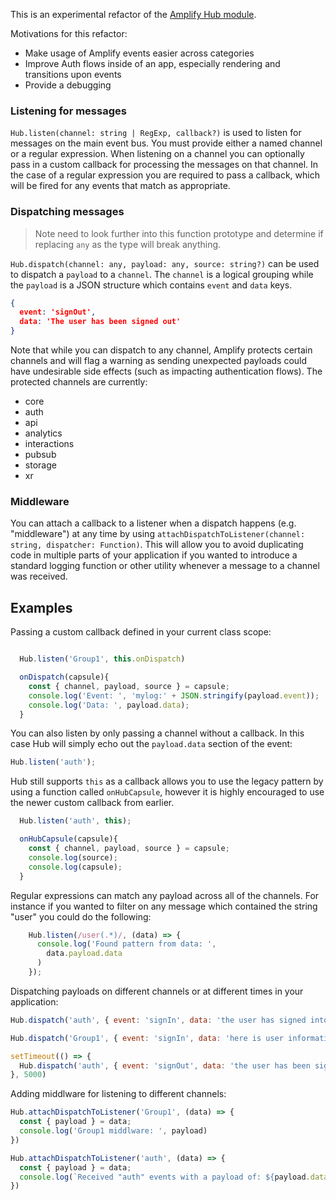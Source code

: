 This is an experimental refactor of the [Amplify Hub module](https://aws-amplify.github.io/docs/js/hub).

Motivations for this refactor:
- Make usage of Amplify events easier across categories
- Improve Auth flows inside of an app, especially rendering and transitions upon events
- Provide a debugging


### Listening for messages

`Hub.listen(channel: string | RegExp, callback?)` is used to listen for messages on the main event bus. You must provide either a named channel or a regular expression. When listening on a channel you can optionally pass in a custom callback for processing the messages on that channel. In the case of a regular expression you are required to pass a callback, which will be fired for any events that match as appropriate.

### Dispatching messages
> Note need to look further into this function prototype and determine if replacing `any` as the type will break anything.

`Hub.dispatch(channel: any, payload: any, source: string?)` can be used to dispatch a `payload` to a `channel`. The `channel` is a logical grouping while the `payload` is a JSON structure which contains `event` and `data` keys.

```json
{ 
  event: 'signOut', 
  data: 'The user has been signed out' 
}
```

Note that while you can dispatch to any channel, Amplify protects certain channels and will flag a warning as sending unexpected payloads could have undesirable side effects (such as impacting authentication flows). The protected channels are currently:
- core
- auth
- api
- analytics
- interactions
- pubsub
- storage
- xr

### Middleware

You can attach a callback to a listener when a dispatch happens (e.g. "middleware") at any time by using `attachDispatchToListener(channel: string, dispatcher: Function)`. This will allow you to avoid duplicating code in multiple parts of your application if you wanted to introduce a standard logging function or other utility whenever a message to a channel was received. 

## Examples

Passing a custom callback defined in your current class scope:

```javascript

  Hub.listen('Group1', this.onDispatch)

  onDispatch(capsule){
    const { channel, payload, source } = capsule;
    console.log('Event: ', 'mylog:' + JSON.stringify(payload.event));
    console.log('Data: ', payload.data);
  }
```

You can also listen by only passing a channel without a callback. In this case Hub will simply echo out the `payload.data` section of the event:

```javascript
Hub.listen('auth');
```

Hub still supports `this` as a callback allows you to use the legacy pattern by using a function called `onHubCapsule`, however it is highly encouraged to use the newer custom callback from earlier.

```javascript
  Hub.listen('auth', this);

  onHubCapsule(capsule){
    const { channel, payload, source } = capsule;
    console.log(source);
    console.log(capsule);
  }
```

Regular expressions can match any payload across all of the channels. For instance if you wanted to filter on any message which contained the string "user" you could do the following:

```javascript
    Hub.listen(/user(.*)/, (data) => {
      console.log('Found pattern from data: ',
        data.payload.data
      )
    });
```

Dispatching payloads on different channels or at different times in your application:

```javascript
Hub.dispatch('auth', { event: 'signIn', data: 'the user has signed into your app' }, 'Auth');

Hub.dispatch('Group1', { event: 'signIn', data: 'here is user information' }, 'Auth');

setTimeout(() => {
  Hub.dispatch('auth', { event: 'signOut', data: 'the user has been signed out' }, 'Auth');
}, 5000)
```

Adding middlware for listening to different channels:

```javascript
Hub.attachDispatchToListener('Group1', (data) => {
  const { payload } = data; 
  console.log('Group1 middlware: ', payload)
})

Hub.attachDispatchToListener('auth', (data) => {
  const { payload } = data; 
  console.log(`Received "auth" events with a payload of: ${payload.data}`)
})
```